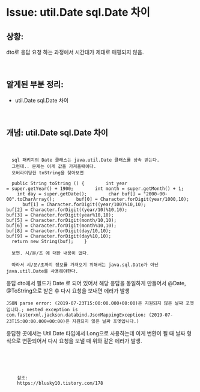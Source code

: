 <!--
author: Dailyscat
purpose: issue arrange
rules:
 (1) 헤더와 문단사이
    <br/>
    <br/>
 (2) 코드가 작성되는 부분은 >로 정리
 (3) 참조는 해당 내용 바로 아래
    <br/>
    <br/>
 (4) 명령어는 bold
 (5) 방안은 ## 안의 과정은 ###
-->

# Issue: util.Date sql.Date 차이

## 상황:
dto로 응답 요청 하는 과정에서 시간대가 제대로 매핑되지 않음.

<br/>

## 알게된 부분 정리:

- util.Date sql.Date 차이


<br/>

## 개념: util.Date sql.Date 차이

<br/>

  ```
    sql 패키지의 Date 클래스는 java.util.Date 클래스를 상속 받는다. 
    그런데.. 문제는 이게 값을 가져올때이다.
    오버라이딩한 toString을 찾아보면 

    public String toString () {        int year = super.getYear() + 1900;        int month = super.getMonth() + 1;        int day = super.getDate();        char buf[] = "2000-00-00".toCharArray();        buf[0] = Character.forDigit(year/1000,10);        buf[1] = Character.forDigit((year/100)%10,10);        buf[2] = Character.forDigit((year/10)%10,10);        buf[3] = Character.forDigit(year%10,10);        buf[5] = Character.forDigit(month/10,10);        buf[6] = Character.forDigit(month%10,10);        buf[8] = Character.forDigit(day/10,10);        buf[9] = Character.forDigit(day%10,10);        return new String(buf);    }

    보면. 시/분/초 에 대한 내용이 없다. 

    따라서 시/분/초까지 정보를 가져오기 위해서는 java.sql.Date가 아닌 java.util.Date를 사용해야한다. 

   ```

   응답 dto에서 필드가 Date 로 되어 있어서
   해당 응답을 동일하게 만들어서 @Date, @ToString으로 받은 후
   다시 요청을 보내면 에러가 발생

   ```
   JSON parse error: (2019-07-23T15:00:00.000+00:00)은 지원되지 않은 날짜 포멧입니다.; nested exception is com.fasterxml.jackson.databind.JsonMappingException: (2019-07-23T15:00:00.000+00:00)은 지원되지 않은 날짜 포멧입니다.)
   ```

   응답한 곳에서는 Util.Date 타입에서 Long으로 사용하는데
   이게 변환이 될 때 날짜 형식으로 변환되어서 다시 요청을 보낼 때 위와 같은 에러가 발생.


<br/>
<br/>
<br/>

        참조:
        https://blusky10.tistory.com/178
